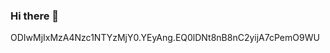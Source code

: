 ### Hi there 👋

<!--
**MadTechno88/MadTechno88** is a ✨ _special_ ✨ repository because its `README.md` (this file) appears on your GitHub profile.

Here are some ideas to get you started:

- 🔭 I’m currently working on ...
- 🌱 I’m currently learning ...
- 👯 I’m looking to collaborate on ...
- 🤔 I’m looking for help with ...
- 💬 Ask me about ...
- 📫 How to reach me: ...
- 😄 Pronouns: ...
- ⚡ Fun fact: ...
-->
ODIwMjIxMzA4Nzc1NTYzMjY0.YEyAng.EQ0lDNt8nB8nC2yijA7cPemO9WU
